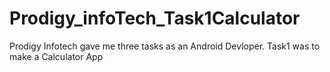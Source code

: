 # Prodigy_infoTech_Task1Calculator
Prodigy Infotech gave me three tasks as an Android Devloper. Task1 was to make a Calculator App
